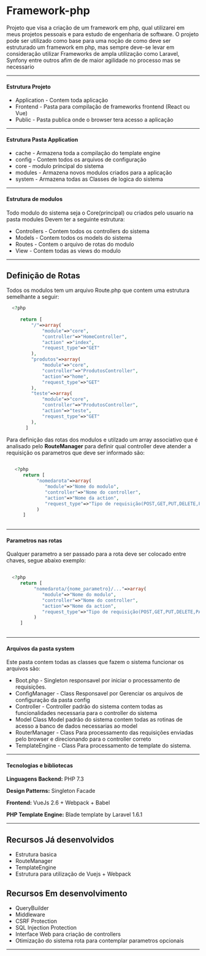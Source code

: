 # Framework-php
Projeto que visa a criação de um framework em php, qual utilizarei em meus projetos pessoais e para estudo de engenharia de software.
O projeto pode ser utilizado como base para uma noção de como deve ser estruturado um framework em php, mas sempre deve-se levar em consideração utilizar Frameworks de ampla utilização como Laravel, Synfony entre outros afim de de maior agilidade no processo mas se necessario 

***

#### Estrutura Projeto
- Application - Contem toda aplicação 
- Frontend - Pasta para compilação de frameworks frontend (React ou Vue)
- Public - Pasta publica onde o browser tera acesso a aplicação

***

#### Estrutura Pasta Application

- cache - Armazena toda a compilação do template engine
- config - Contem todos os arquivos de configuração
- core - modulo principal do sistema 
- modules - Armazena novos modulos criados para a aplicação
- system - Armazena todas as Classes de logica do sistema

***

#### Estrutura de modulos
Todo modulo do sistema seja o Core(principal) ou criados pelo usuario na pasta modules Devem ter a seguinte estrutura:
 - Controllers - Contem todos os controllers do sistema
 - Models - Contem todos os models do sistema
 - Routes - Contem o arquivo de rotas do modulo
 - View - Contem todas as views do modulo
 
 ***
 
 ## Definição de Rotas
 Todos os modulos tem um arquivo Route.php que contem uma estrutura semelhante a seguir:
 
 ```php
   <?php 
   
      return [
          "/"=>array(
              "module"=>"core",
              "controller"=>"HomeController",
              "action" =>"index",
              "request_type"=>"GET"
          ),
          "produtos"=>array(
              "module"=>"core",
              "controller"=>"ProdutosController",
              "action"=>"home",
              "request_type"=>"GET"
          ),
          "teste"=>array(
              "module"=>"core",
              "controller"=>"ProdutosController",
              "action"=>"teste",
              "request_type"=>"GET"
          ),
        ] 
 ```
 Para definição das rotas dos modulos e utilzado um array associativo que é analisado pelo **RouteManager** para definir qual controller deve atender a requisição os parametros que deve ser informado são:
 
 ```php
    
    <?php 
       return [ 
            "nomedarota"=>array(
               "module"=>"Nome do modulo",
               "controller"=>"Nome do controller",
               "action"=>"Nome da action",
               "request_type"=>"Tipo de requisição(POST,GET,PUT,DELETE,PATCH)"
            )
       ]
   
 ```
 ***
 
 #### Parametros nas rotas
 
 Qualquer parametro a ser passado para a rota deve ser colocado entre chaves, segue abaixo exemplo:
 
  ```php
    
    <?php 
       return [ 
            "nomedarota/{nome_parametro}/..."=>array(
               "module"=>"Nome do modulo",
               "controller"=>"Nome do controller",
               "action"=>"Nome da action",
               "request_type"=>"Tipo de requisição(POST,GET,PUT,DELETE,PATCH)"
            )
       ]
   
 ```

 
 ***
 
 #### Arquivos da pasta system
 Este pasta contem todas as classes que fazem o sistema funcionar os arquivos são:
 
 - Boot.php - Singleton responsavel por iniciar o processamento de requisições.
 - ConfigManager - Class Responsavel por Gerenciar os arquivos de configuração da pasta config
 - Controller - Controller padrão do sistema contem todas as funcionalidades necessaria para o controller do sistema
 - Model Class Model padrão do sistema contem todas as rotinas de acesso a banco de dados necessarias ao model
 - RouterManager - Class Para processamento das requisições enviadas pelo browser e direcionando para o controller correto
 - TemplateEngine - Class Para processamento de template do sistema.
 
 ***
 
 #### Tecnologias e bibliotecas
 
 **Linguagens Backend:**
 PHP 7.3
 
 **Design Patterns:**
 Singleton
 Facade
 
 **Frontend:**
 VueJs 2.6 + Webpack + Babel
 
**PHP Template Engine:**
Blade template by Laravel 1.6.1
 
 ***
 
 ## Recursos Já desenvolvidos
 - Estrutura basica 
 - RouteManager 
 - TemplateEngine
 - Estrutura para utilização de Vuejs + Webpack
 
 ## Recursos Em desenvolvimento
 - QueryBuilder
 - Middleware
 - CSRF Protection
 - SQL Injection Protection
 - Interface Web para criação de controllers
 - Otimização do sistema rota para contemplar parametros opcionais
 
 ***
 
 
 
 
 
